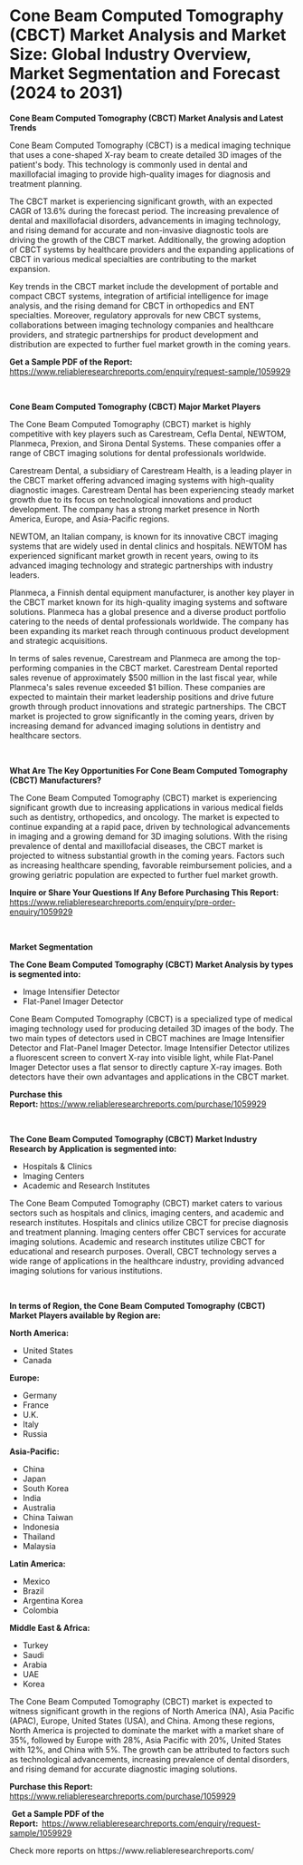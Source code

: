 <p><h1>Cone Beam Computed Tomography (CBCT) Market Analysis and Market Size: Global Industry Overview, Market Segmentation and Forecast (2024 to 2031)</h1></p><p><strong>Cone Beam Computed Tomography (CBCT) Market Analysis and Latest Trends</strong></p>
<p><p>Cone Beam Computed Tomography (CBCT) is a medical imaging technique that uses a cone-shaped X-ray beam to create detailed 3D images of the patient's body. This technology is commonly used in dental and maxillofacial imaging to provide high-quality images for diagnosis and treatment planning.</p><p>The CBCT market is experiencing significant growth, with an expected CAGR of 13.6% during the forecast period. The increasing prevalence of dental and maxillofacial disorders, advancements in imaging technology, and rising demand for accurate and non-invasive diagnostic tools are driving the growth of the CBCT market. Additionally, the growing adoption of CBCT systems by healthcare providers and the expanding applications of CBCT in various medical specialties are contributing to the market expansion.</p><p>Key trends in the CBCT market include the development of portable and compact CBCT systems, integration of artificial intelligence for image analysis, and the rising demand for CBCT in orthopedics and ENT specialties. Moreover, regulatory approvals for new CBCT systems, collaborations between imaging technology companies and healthcare providers, and strategic partnerships for product development and distribution are expected to further fuel market growth in the coming years.</p></p>
<p><strong>Get a Sample PDF of the Report:&nbsp;</strong> <a href="https://www.reliableresearchreports.com/enquiry/request-sample/1059929">https://www.reliableresearchreports.com/enquiry/request-sample/1059929</a></p>
<p>&nbsp;</p>
<p><strong>Cone Beam Computed Tomography (CBCT) Major Market Players</strong></p>
<p><p>The Cone Beam Computed Tomography (CBCT) market is highly competitive with key players such as Carestream, Cefla Dental, NEWTOM, Planmeca, Prexion, and Sirona Dental Systems. These companies offer a range of CBCT imaging solutions for dental professionals worldwide.</p><p>Carestream Dental, a subsidiary of Carestream Health, is a leading player in the CBCT market offering advanced imaging systems with high-quality diagnostic images. Carestream Dental has been experiencing steady market growth due to its focus on technological innovations and product development. The company has a strong market presence in North America, Europe, and Asia-Pacific regions.</p><p>NEWTOM, an Italian company, is known for its innovative CBCT imaging systems that are widely used in dental clinics and hospitals. NEWTOM has experienced significant market growth in recent years, owing to its advanced imaging technology and strategic partnerships with industry leaders.</p><p>Planmeca, a Finnish dental equipment manufacturer, is another key player in the CBCT market known for its high-quality imaging systems and software solutions. Planmeca has a global presence and a diverse product portfolio catering to the needs of dental professionals worldwide. The company has been expanding its market reach through continuous product development and strategic acquisitions.</p><p>In terms of sales revenue, Carestream and Planmeca are among the top-performing companies in the CBCT market. Carestream Dental reported sales revenue of approximately $500 million in the last fiscal year, while Planmeca's sales revenue exceeded $1 billion. These companies are expected to maintain their market leadership positions and drive future growth through product innovations and strategic partnerships. The CBCT market is projected to grow significantly in the coming years, driven by increasing demand for advanced imaging solutions in dentistry and healthcare sectors.</p></p>
<p>&nbsp;</p>
<p><strong>What Are The Key Opportunities For Cone Beam Computed Tomography (CBCT) Manufacturers?</strong></p>
<p><p>The Cone Beam Computed Tomography (CBCT) market is experiencing significant growth due to increasing applications in various medical fields such as dentistry, orthopedics, and oncology. The market is expected to continue expanding at a rapid pace, driven by technological advancements in imaging and a growing demand for 3D imaging solutions. With the rising prevalence of dental and maxillofacial diseases, the CBCT market is projected to witness substantial growth in the coming years. Factors such as increasing healthcare spending, favorable reimbursement policies, and a growing geriatric population are expected to further fuel market growth.</p></p>
<p><strong>Inquire or Share Your Questions If Any Before Purchasing This Report:</strong> <a href="https://www.reliableresearchreports.com/enquiry/pre-order-enquiry/1059929">https://www.reliableresearchreports.com/enquiry/pre-order-enquiry/1059929</a></p>
<p>&nbsp;</p>
<p><strong>Market Segmentation</strong></p>
<p><strong>The Cone Beam Computed Tomography (CBCT) Market Analysis by types is segmented into:</strong></p>
<p><ul><li>Image Intensifier Detector</li><li>Flat-Panel Imager Detector</li></ul></p>
<p><p>Cone Beam Computed Tomography (CBCT) is a specialized type of medical imaging technology used for producing detailed 3D images of the body. The two main types of detectors used in CBCT machines are Image Intensifier Detector and Flat-Panel Imager Detector. Image Intensifier Detector utilizes a fluorescent screen to convert X-ray into visible light, while Flat-Panel Imager Detector uses a flat sensor to directly capture X-ray images. Both detectors have their own advantages and applications in the CBCT market.</p></p>
<p><strong>Purchase this Report:&nbsp;</strong><a href="https://www.reliableresearchreports.com/purchase/1059929">https://www.reliableresearchreports.com/purchase/1059929</a></p>
<p>&nbsp;</p>
<p><strong>The Cone Beam Computed Tomography (CBCT) Market Industry Research by Application is segmented into:</strong></p>
<p><ul><li>Hospitals & Clinics</li><li>Imaging Centers</li><li>Academic and Research Institutes</li></ul></p>
<p><p>The Cone Beam Computed Tomography (CBCT) market caters to various sectors such as hospitals and clinics, imaging centers, and academic and research institutes. Hospitals and clinics utilize CBCT for precise diagnosis and treatment planning. Imaging centers offer CBCT services for accurate imaging solutions. Academic and research institutes utilize CBCT for educational and research purposes. Overall, CBCT technology serves a wide range of applications in the healthcare industry, providing advanced imaging solutions for various institutions.</p></p>
<p>&nbsp;</p>
<p><strong>In terms of Region, the Cone Beam Computed Tomography (CBCT) Market Players available by Region are:</strong></p>
<p>
    <p> <strong> North America: </strong>
        <ul>
            <li>United States</li>
            <li>Canada</li>
        </ul>
        </p> 
    <p> <strong> Europe: </strong>
        <ul>
            <li>Germany</li>
            <li>France</li>
            <li>U.K.</li>
            <li>Italy</li>
            <li>Russia</li>
        </ul>
        </p> 
    <p> <strong> Asia-Pacific: </strong>
        <ul>
            <li>China</li>
            <li>Japan</li>
            <li>South Korea</li>
            <li>India</li>
            <li>Australia</li>
            <li>China Taiwan</li>
            <li>Indonesia</li>
            <li>Thailand</li>
            <li>Malaysia</li>
        </ul>
        </p> 
    <p> <strong> Latin America: </strong>
        <ul>
            <li>Mexico</li>
            <li>Brazil</li>
            <li>Argentina Korea</li>
            <li>Colombia</li>
        </ul>
        </p> 
    <p> <strong> Middle East & Africa: </strong>
        <ul>
            <li>Turkey</li>
            <li>Saudi</li>
            <li>Arabia</li>
            <li>UAE</li>
            <li>Korea</li>
        </ul>
    </p>
    </p>
<p><p>The Cone Beam Computed Tomography (CBCT) market is expected to witness significant growth in the regions of North America (NA), Asia Pacific (APAC), Europe, United States (USA), and China. Among these regions, North America is projected to dominate the market with a market share of 35%, followed by Europe with 28%, Asia Pacific with 20%, United States with 12%, and China with 5%. The growth can be attributed to factors such as technological advancements, increasing prevalence of dental disorders, and rising demand for accurate diagnostic imaging solutions.</p></p>
<p><strong>Purchase this Report: </strong><a href="https://www.reliableresearchreports.com/purchase/1059929">https://www.reliableresearchreports.com/purchase/1059929</a></p>
<p>&nbsp;<strong>Get a Sample PDF of the Report:&nbsp;&nbsp;</strong><a href="https://www.reliableresearchreports.com/enquiry/request-sample/1059929">https://www.reliableresearchreports.com/enquiry/request-sample/1059929</a></p>
<p><strong></strong></p>
<p>Check more reports on https://www.reliableresearchreports.com/</p>